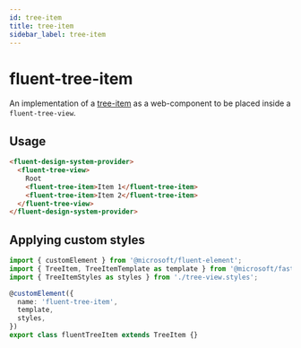 ```yaml
---
id: tree-item
title: tree-item
sidebar_label: tree-item
---
```


# fluent-tree-item

An implementation of a [tree-item](https://w3c.github.io/aria/#treeitem) as a web-component to be placed inside a `fluent-tree-view`.

## Usage

```html live
<fluent-design-system-provider>
  <fluent-tree-view>
    Root
    <fluent-tree-item>Item 1</fluent-tree-item>
    <fluent-tree-item>Item 2</fluent-tree-item>
  </fluent-tree-view>
</fluent-design-system-provider>
```

## Applying custom styles

```ts
import { customElement } from '@microsoft/fluent-element';
import { TreeItem, TreeItemTemplate as template } from '@microsoft/fast-foundation';
import { TreeItemStyles as styles } from './tree-view.styles';

@customElement({
  name: 'fluent-tree-item',
  template,
  styles,
})
export class fluentTreeItem extends TreeItem {}
```
